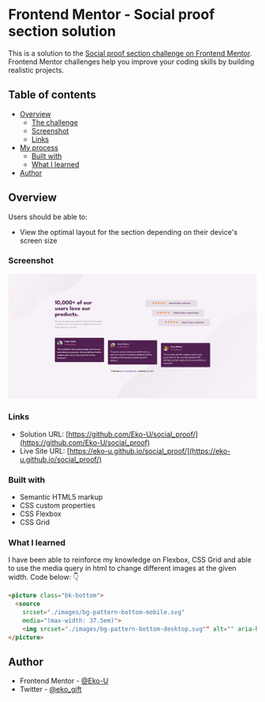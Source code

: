 # Frontend Mentor - Social proof section solution

This is a solution to the [Social proof section challenge on Frontend Mentor](https://www.frontendmentor.io/challenges/social-proof-section-6e0qTv_bA). Frontend Mentor challenges help you improve your coding skills by building realistic projects. 

## Table of contents

- [Overview](#overview)
  - [The challenge](#the-challenge)
  - [Screenshot](#screenshot)
  - [Links](#links)
- [My process](#my-process)
  - [Built with](#built-with)
  - [What I learned](#what-i-learned)
- [Author](#author)

## Overview

Users should be able to:

- View the optimal layout for the section depending on their device's screen size

### Screenshot

![](./images/screenshot.png)

### Links

- Solution URL: [https://github.com/Eko-U/social_proof/](https://github.com/Eko-U/social_proof)
- Live Site URL: [https://eko-u.github.io/social_proof/](https://eko-u.github.io/social_proof/)

### Built with

- Semantic HTML5 markup
- CSS custom properties
- CSS Flexbox
- CSS Grid

### What I learned
I have been able to reinforce my knowledge on Flexbox, CSS Grid and able to use the media query in html to change different images at the given width. Code below: 👇
```html
<picture class="bk-bottom">
  <source 
    srcset="./images/bg-pattern-bottom-mobile.svg" 
    media="(max-width: 37.5em)">
    <img srcset="./images/bg-pattern-bottom-desktop.svg"" alt="" aria-hidden="true">
</picture>
``` 

## Author

- Frontend Mentor - [@Eko-U](https://www.frontendmentor.io/profile/Eko-U)
- Twitter - [@eko_gift](https://www.twitter.com/eko_gift)